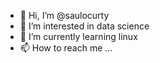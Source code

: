 - 👋 Hi, I’m @saulocurty
- 👀 I’m interested in data science
- 🌱 I’m currently learning linux
- 📫 How to reach me ...

<!---
saulocurty/saulocurty is a ✨ special ✨ repository because its `README.md` (this file) appears on your GitHub profile.
You can click the Preview link to take a look at your changes.
--->
